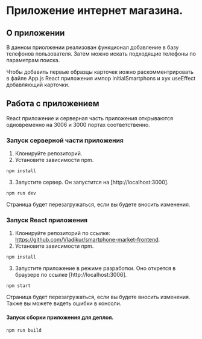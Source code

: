 # Приложение интернет магазина.

## О приложении
В данном приолжении реализован функционал добавление в базу телефонов пользователя. Затем можно искать подходящие телефоны по параметрам поиска.

Чтобы добавить первые образцы карточек иожно раскомментрировать в файле App.js React приложения импор initialSmartphons и хук useEffect добавляющий карточки.

## Работа с приложением
React приложение и серверная часть приложения открываются одновременно на 3006 и 3000 портах соответственно.

### Запуск серверной части приложения

1. Клонируйте репозиторий.
2. Установите зависимости npm.
```
npm install
```
3. Запустите сервер. Он запустится на [http://localhost:3000].
```
npm run dev
```
Страница будет перезагружаться, если вы будете вносить изменения.

### Запуск React приложения
1. Клонируйте репозиторий по ссылке: https://github.com/Vladikur/smartphone-market-frontend.
2. Установите зависимости npm.
```
npm install
```
3. Запустите приложение в режиме разработки. Оно открется в браузере по ссылке [http://localhost:3006].
```
npm start
```
Страница будет перезагружаться, если вы будете вносить изменения. Также вы можете видеть ошибки в консоли.
#### Запуск сборки приложения для деплоя.
```
npm run build
```
